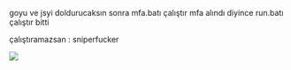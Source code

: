 goyu ve jsyi doldurucaksın sonra mfa.batı çalıştır mfa alındı diyince run.batı çalıştır bitti

çalıştıramazsan : sniperfucker

![](https://komarev.com/ghpvc/?username=navealways&repo=vanity-sniper-15&color=blue)
